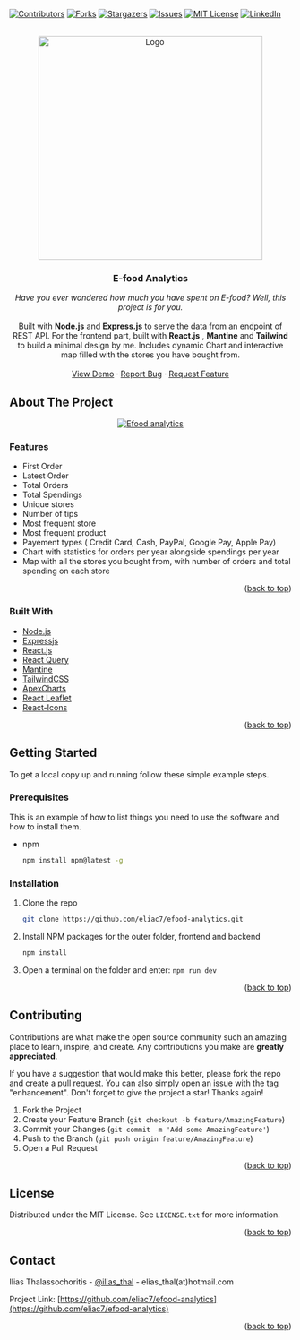 


<div id="top"></div>


<!-- PROJECT SHIELDS -->
<!--
*** I'm using markdown "reference style" links for readability.
*** Reference links are enclosed in brackets [ ] instead of parentheses ( ).
*** See the bottom of this document for the declaration of the reference variables
*** for contributors-url, forks-url, etc. This is an optional, concise syntax you may use.
*** https://www.markdownguide.org/basic-syntax/#reference-style-links
-->
[![Contributors][contributors-shield]][contributors-url]
[![Forks][forks-shield]][forks-url]
[![Stargazers][stars-shield]][stars-url]
[![Issues][issues-shield]][issues-url]
[![MIT License][license-shield]][license-url]
[![LinkedIn][linkedin-shield]][linkedin-url]



<!-- PROJECT LOGO -->
<br />
<div align="center">
  <a href="https://github.com/eliac7/efood-analytics">
    <img src="https://i.imgur.com/tRLPLIb.jpg" alt="Logo" width="400">
  </a>

<h3 align="center">E-food Analytics</h3>

  <p align="center">
    <i>Have you ever wondered how much you have spent on E-food? Well, this project is for you. </i>     
    <br/>
    <br/>
    Built with <b>Node.js</b> and <b>Express.js</b> to serve the data from an endpoint of REST API. For the frontend part, built with <b>React.js</b> , <b>Mantine</b> and <b>Tailwind</b> to build a minimal design by me. Includes dynamic Chart and interactive map filled with the stores you have bought from.
    <br />
    <br />
    <a href="https://cutt.ly/efood-analytics">View Demo</a>
    ·
    <a href="https://github.com/eliac7/efood-analytics/issues">Report Bug</a>
    ·
    <a href="https://github.com/eliac7/efood-analytics/issues">Request Feature</a>
  </p>
</div>







<!-- ABOUT THE PROJECT -->
## About The Project
<p align="center">
  <a href="https://cutt.ly/efood-analytics" target="_blank">
    <img src="https://i.imgur.com/FIQtp9N.png" alt="Efood analytics "/>
  </a>
</p>

### Features
<ul>
   <li>First Order</li>
    <li>Latest Order</li>
    <li>Total Orders</li>
     <li>Total Spendings</li>
     <li>Unique stores</li>
     <li>Number of tips</li>
     <li>Most frequent store</li>
     <li>Most frequent product </li>
     <li> Payement types ( Credit Card, Cash, PayPal, Google Pay, Apple Pay)</li>
     <li>Chart with statistics for orders per year alongside spendings per year </li>
     <li>Map with all the stores you bought from, with number of orders and total spending on each store</li>
   </ul>


<p align="right">(<a href="#top">back to top</a>)</p>



### Built With

* [Node.js](https://nodejs.org/en/)
* [Expressjs](https://expressjs.com/)
* [React.js](https://reactjs.org/)
* [React Query](https://react-query-v3.tanstack.com/)
* [Mantine](https://mantine.dev/)
* [TailwindCSS](https://tailwindcss.com/)
* [ApexCharts](https://apexcharts.com/)
* [React Leaflet](https://react-leaflet.js.org/)
* [React-Icons](https://react-icons.github.io/react-icons/)

<p align="right">(<a href="#top">back to top</a>)</p>



<!-- GETTING STARTED -->
## Getting Started

To get a local copy up and running follow these simple example steps.

### Prerequisites

This is an example of how to list things you need to use the software and how to install them.
* npm
  ```sh
  npm install npm@latest -g
  ```

### Installation

1. Clone the repo
   ```sh
   git clone https://github.com/eliac7/efood-analytics.git
   ```
2. Install NPM packages for the outer folder, frontend and backend
   ```sh
   npm install
   ```
3. Open a terminal on the folder and enter:
   ```npm run dev```
  

<p align="right">(<a href="#top">back to top</a>)</p>





<!-- CONTRIBUTING -->
## Contributing

Contributions are what make the open source community such an amazing place to learn, inspire, and create. Any contributions you make are **greatly appreciated**.

If you have a suggestion that would make this better, please fork the repo and create a pull request. You can also simply open an issue with the tag "enhancement".
Don't forget to give the project a star! Thanks again!

1. Fork the Project
2. Create your Feature Branch (`git checkout -b feature/AmazingFeature`)
3. Commit your Changes (`git commit -m 'Add some AmazingFeature'`)
4. Push to the Branch (`git push origin feature/AmazingFeature`)
5. Open a Pull Request

<p align="right">(<a href="#top">back to top</a>)</p>



<!-- LICENSE -->
## License

Distributed under the MIT License. See `LICENSE.txt` for more information.

<p align="right">(<a href="#top">back to top</a>)</p>



<!-- CONTACT -->
## Contact

Ilias Thalassochoritis - [@ilias_thal](https://twitter.com/ilias_thal) - elias_thal(at)hotmail.com

Project Link: [https://github.com/eliac7/efood-analytics](https://github.com/eliac7/efood-analytics)

<p align="right">(<a href="#top">back to top</a>)</p>



<!-- MARKDOWN LINKS & IMAGES -->
<!-- https://www.markdownguide.org/basic-syntax/#reference-style-links -->
[contributors-shield]: https://img.shields.io/github/contributors/eliac7/efood-analytics.svg?style=for-the-badge
[contributors-url]: https://github.com/eliac7/efood-analytics/graphs/contributors
[forks-shield]: https://img.shields.io/github/forks/eliac7/efood-analytics.svg?style=for-the-badge
[forks-url]: https://github.com/eliac7/efood-analytics/network/members
[stars-shield]: https://img.shields.io/github/stars/eliac7/efood-analytics.svg?style=for-the-badge
[stars-url]: https://github.com/eliac7/efood-analytics/stargazers
[issues-shield]: https://img.shields.io/github/issues/eliac7/efood-analytics.svg?style=for-the-badge
[issues-url]: https://github.com/eliac7/efood-analytics/issues
[license-shield]: https://img.shields.io/github/license/eliac7/efood-analytics.svg?style=for-the-badge
[license-url]: https://github.com/eliac7/efood-analytics/blob/master/LICENSE
[linkedin-shield]: https://img.shields.io/badge/-LinkedIn-black.svg?style=for-the-badge&logo=linkedin&colorB=555
[linkedin-url]: https://www.linkedin.com/in/eliac7/
[product-screenshot]: https://github.com/eliac7/efood-analytics/blob/efood-2022-client/Preview.gif?raw=true
